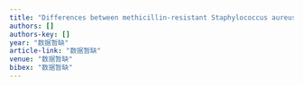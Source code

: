 ```yaml
---
title: "Differences between methicillin-resistant Staphylococcus aureus bacteremic isolates harboring type IV and type V staphylococcal cassette chromosome mec genes based on prior …"
authors: []
authors-key: []
year: "数据暂缺"
article-link: "数据暂缺"
venue: "数据暂缺"
bibex: "数据暂缺"
---
```


